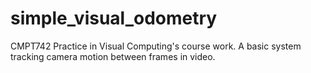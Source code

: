 # simple_visual_odometry

CMPT742 Practice in Visual Computing's course work.
A basic system tracking camera motion between frames in video.
